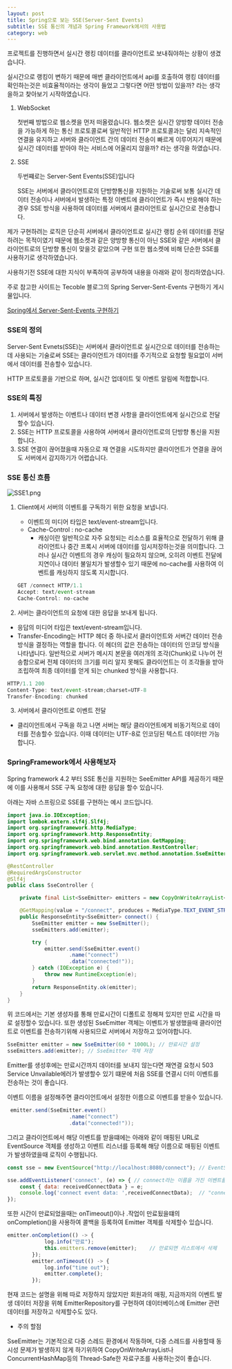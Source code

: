 ```yaml
---
layout: post
title: Spring으로 보는 SSE(Server-Sent Events)
subtitle: SSE 통신의 개념과 Spring Framework에서의 사용법
category: web
---
```


프로젝트를 진행하면서 실시간 랭킹 데이터를 클라이언트로 보내줘야하는 상황이 생겼습니다.

실시간으로 랭킹이 변하기 때문에 매번 클라이언트에서 api를 호출하여 랭킹 데이터를 확인하는것은 비효율적이라는 생각이 들었고 그렇다면 어떤 방법이 있을까? 라는 생각을하고 찾아보기 시작하였습니다.

1. WebSocket

    첫번째 방법으로 웹소켓을 먼저 떠올렸습니다. 웹소켓은 실시간 양방향 데이터 전송을 가능하게 하는 통신 프로토콜로써 일반적인 HTTP 프로토콜과는 달리 지속적인 연결을 유지하고 서버와 클라이언트 간의 데이터 전송이 빠르게 이루어지기 때문에 실시간 데이터를 받아야 하는 서비스에 어울리지 않을까? 라는 생각을 하였습니다.  

2. SSE

    두번쨰로는 Server-Sent Events(SSE)입니다

    SSE는 서버에서 클라이언트로의 단방향통신을 지원하는 기술로써 보통 실시간 데이터 전송이나 서버에서 발생하는 특정 이벤트에 클라이언트가 즉시 반응해야 하는경우 SSE 방식을 사용하여 데이터를 서버에서 클라이언트로 실시간으로 전송합니다.


제가 구현하려는 로직은 단순히 서버에서 클라이언트로 실시간 랭킹 순위 데이터를 전달하려는 목적이였기 때문에 웹소켓과 같은 양방향 통신이 아닌 SSE와 같은 서버에서 클라이언트로의 단방향 통신이 맞을것 같았으며 구현 또한 웹소켓에 비해 단순한 SSE를 사용하기로 생각하였습니다.

사용하기전 SSE에 대한 지식이 부족하여 공부하여 내용을 아래와 같이 정리하였습니다.

주로 참고한 사이트는 Tecoble 블로그의 Spring Server-Sent-Events 구현하기 게시물입니다.

[Spring에서 Server-Sent-Events 구현하기](https://tecoble.techcourse.co.kr/post/2022-10-11-server-sent-events/)

### SSE의 정의

Server-Sent Evnets(SSE)는 서버에서 클라이언트로 실시간으로 데이터를 전송하는데 사용되는 기술로써 SSE는 클라이언트가 데이터를 주기적으로 요청할 필요없이 서버에서 데이터를 전송할수 있습니다.

HTTP 프로토콜을 기반으로 하며, 실시간 업데이트 및 이벤트 알림에 적합합니다.

### SSE의 특징

1. 서버에서 발생하는 이벤트나 데이터 변경 사항을 클라이언트에게 실시간으로 전달할수 있습니다.
2. SSE는 HTTP 프로토콜을 사용하여 서버에서 클라이언트로의 단방향 통신을 지원합니다.
3. SSE 연결이 끊어졌을때 자동으로 재 연결을 시도하지만 클라이언트가 연결을 끊어도 서버에서 감지하기가 어렵습니다.

### SSE 통신 흐름

![SSE1.png](/img/post/SSE1.png)

1. Client에서 서버의 이벤트를 구독하기 위한 요청을 보냅니다.
    - 이벤트의 미디어 타입은 text/event-stream입니다.
    - Cache-Control : no-cache
        - 캐싱이란 일반적으로 자주 요청되는 리소스를 효율적으로 전달하기 위해 클라이언트나 중간 프록시 서버에 데이터를 임시저장하는것을 의미합니다. 그러나 실시간 이벤트의 경우 캐싱이 필요하지 않으며, 오히려 이벤트 전달에 지연이나 데이터 불일치가 발생할수 있기 때문에 no-cache를 사용하여 이벤트를 캐싱하지 않도록 지시합니다.

    ```jsx
    GET /connect HTTP/1.1
    Accept: text/event-stream
    Cache-Control: no-cache
    ```


2. 서버는 클라이언트의 요청에 대한 응답을 보내게 됩니다.

- 응답의 미디어 타입은 text/event-stream입니다.
- Transfer-Encoding는 HTTP 헤더 중 하나로서 클라이언트와 서버간 데이터 전송 방식을 결정하는 역할을 합니다. 이 헤더의 값은 전송하는 데이터의 인코딩 방식을 나타냅니다. 일반적으로 서버가 메시지 본문을 여러개의 조각(Chunk)로 나누어 전송함으로써 전체 데이터의 크기를 미리 알지 못해도 클라이언트는 이 조각들을 받아 조립하여 최종 데이터를 얻게 되는 chunked 방식을 사용합니다.

```jsx
HTTP/1.1 200
Content-Type: text/event-stream;charset=UTF-8
Transfer-Encoding: chunked
```

3. 서버에서 클라이언트로 이벤트 전달

- 클리이언트에서 구독을 하고 나면 서버는 해당 클라이언트에게 비동기적으로 데이터를 전송할수 있습니다. 이때 데이터는 UTF-8로 인코딩된 텍스트 데이터만 가능합니다.

### SpringFramework에서 사용해보자

Spring framework 4.2 부터 SSE 통신을 지원하는 SeeEmitter API를 제공하기 때문에 이를 사용해서 SSE 구독 요청에 대한 응답을 할수 있습니다.

아래는 자바 스프링으로 SSE를 구현하는 예시 코드입니다.

```java
import java.io.IOException;  
import lombok.extern.slf4j.Slf4j;  
import org.springframework.http.MediaType;  
import org.springframework.http.ResponseEntity;  
import org.springframework.web.bind.annotation.GetMapping;  
import org.springframework.web.bind.annotation.RestController;  
import org.springframework.web.servlet.mvc.method.annotation.SseEmitter;  

@RestController  
@RequiredArgsConstructor
@Slf4j  
public class SseController {  

    private final List<SseEmitter> emitters = new CopyOnWriteArrayList<>();

    @GetMapping(value = "/connect", produces = MediaType.TEXT_EVENT_STREAM_VALUE)  
    public ResponseEntity<SseEmitter> connect() {  
        SseEmitter emitter = new SseEmitter();  
        sseEmitters.add(emitter);

        try {  
            emitter.send(SseEmitter.event()  
                    .name("connect")  
                    .data("connected!"));  
        } catch (IOException e) {  
            throw new RuntimeException(e);  
        }  
        return ResponseEntity.ok(emitter);  
    }  
}
```

위 코드에서는 기본 생성자를 통해 만료시간이 디폴트로 정해져 있지만 만료 시간을 따로 설정할수 있습니다. 또한 생성된 SseEmitter 객체는 이벤트가 발생했을때 클라이언트로 이벤트를 전송하기위해 사용되므로 서버에서 저장하고 있어야합니다.

```java
SseEmitter emitter = new SseEmitter(60 * 1000L); // 만료시간 설정
sseEmitters.add(emitter); // SseEmitter 객체 저장
```

Emitter를 생성후에는 만료시간까지 데이터를 보내지 않는다면 재연결 요청시 503 Service Unvailable에러가 발생할수 있기 떄문에 처음 SSE를 연결시 더미 이벤트를 전송하는 것이  좋습니다.

이벤트 이름을 설정해주면 클라이언트에서 설정한 이름으로 이벤트를 받을수 있습니다.

```java
 emitter.send(SseEmitter.event()  
                    .name("connect")  
                    .data("connected!"));
```

그리고 클라이언트에서 해당 이벤트를 받을떄에는 아래와 같이 매핑된 URL로 EventSource 객체를 생성하고 이벤트 리스너를 등록해 해당 이름으로 매핑된 이벤트가 발생하였을때 로직이 수행됩니다.

```jsx
const sse = new EventSource("http://localhost:8080/connect"); // EventSource 객체 생성

sse.addEventListener('connect', (e) => { // connect라는 이름을 가진 이벤트를 받는다
	const { data: receivedConnectData } = e;
	console.log('connect event data: ',receivedConnectData);  // "connected
});
```

또한 시간이 만료되었을때는 onTimeout()이나 .작업이 만료됬을떄의 onCompletion()을 사용하여 콜백을 등록하여 Emitter 객체를 삭제할수 있습니다.

```jsx
emitter.onCompletion(() -> {
            log.info("만료");
            this.emitters.remove(emitter);    // 만료되면 리스트에서 삭제
        });
        emitter.onTimeout(() -> {
            log.info("time out");
            emitter.complete();
        });
```

현재 코드는 설명을 위해 따로 저장하지 않았지만 회원과의 매핑, 지금까지의 이벤트 발생 데이터 저장을 위해 EmitterRepository를 구현하여 데이터베이스에 Emitter 관련 데이터를 저장하고 삭제할수도 있다.

- 주의 할점

SseEmitter는 기본적으로 다중 스레드 환경에서 작동하며, 다중 스레드를 사용할때 동시성 문제가 발생하지 않게 하기위하여 CopyOnWriteArrayList나 ConcurrentHashMap등의 Thread-Safe한 자료구조를 사용하는것이 좋습니다.
